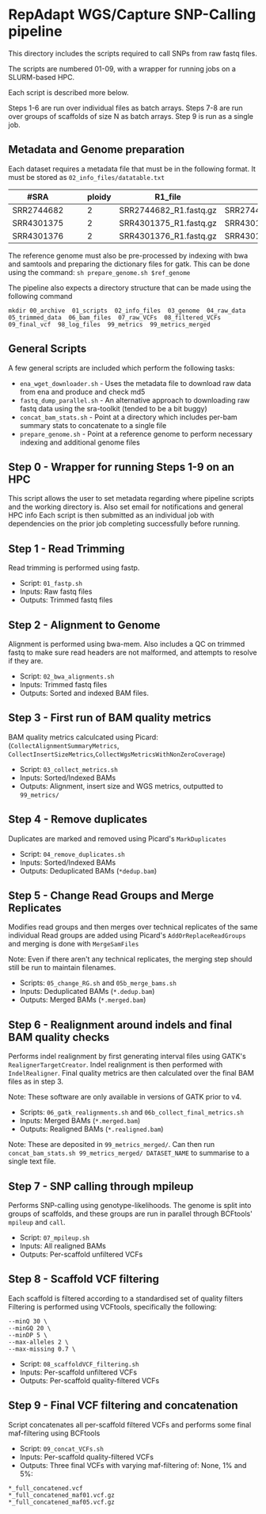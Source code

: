 # RepAdapt WGS/Capture SNP-Calling pipeline
This directory includes the scripts required to call SNPs from raw fastq files.

The scripts are numbered 01-09, with a wrapper for running jobs on a SLURM-based HPC.

Each script is described more below. 

Steps 1-6 are run over individual files as batch arrays.
Steps 7-8 are run over groups of scaffolds of size N as batch arrays.
Step 9 is run as a single job.

## Metadata and Genome preparation
Each dataset requires a metadata file that must be in the following format. It must be stored as `02_info_files/datatable.txt`

| #SRA       |   |   | ploidy | R1_file                | R2_file                |   |   |   | RG                           |   | instrument |   | individual        | r1_ftp                                                                   | r2_ftp                                                                   | r1_md5                           | r2_md5                           |
|------------|---|---|--------|------------------------|------------------------|---|---|---|------------------------------|---|------------|---|-------------------|--------------------------------------------------------------------------|--------------------------------------------------------------------------|----------------------------------|----------------------------------|
| SRR2744682 |   |   | 2      | SRR2744682_R1.fastq.gz | SRR2744682_R2.fastq.gz |   |   |   | Ptremula_SwAsp001_SRR2744682 |   | ILLUMINA   |   | Ptremula_SwAsp001 | ftp.sra.ebi.ac.uk/vol1/fastq/SRR274/002/SRR2744682/SRR2744682_1.fastq.gz | ftp.sra.ebi.ac.uk/vol1/fastq/SRR274/002/SRR2744682/SRR2744682_2.fastq.gz | a329816ed2d49ca6d05bf3efc5801024 | f074544db22d60f0ca8ea573f6ac7bdf |
| SRR4301375 |   |   | 2      | SRR4301375_R1.fastq.gz | SRR4301375_R2.fastq.gz |   |   |   | Ptremula_SwAsp003_SRR4301375 |   | ILLUMINA   |   | Ptremula_SwAsp003 | ftp.sra.ebi.ac.uk/vol1/fastq/SRR430/005/SRR4301375/SRR4301375_1.fastq.gz | ftp.sra.ebi.ac.uk/vol1/fastq/SRR430/005/SRR4301375/SRR4301375_2.fastq.gz | eb2a9b1b1e2a88542342dd3b6f3445a3 | 2d18328dea665ab74d2a77e77799372d |
| SRR4301376 |   |   | 2      | SRR4301376_R1.fastq.gz | SRR4301376_R2.fastq.gz |   |   |   | Ptremula_SwAsp004_SRR4301376 |   | ILLUMINA   |   | Ptremula_SwAsp004 | ftp.sra.ebi.ac.uk/vol1/fastq/SRR430/006/SRR4301376/SRR4301376_1.fastq.gz | ftp.sra.ebi.ac.uk/vol1/fastq/SRR430/006/SRR4301376/SRR4301376_2.fastq.gz | 567a4448a76217102fdecc1b78020aec | 20f3166ac143267c9ea987f71b6c811c |

The reference genome must also be pre-processed by indexing with bwa and samtools and preparing the dictionary files for gatk.
This can be done using the command: `sh prepare_genome.sh $ref_genome`

The pipeline also expects a directory structure that can be made using the following command
```
mkdir 00_archive  01_scripts  02_info_files  03_genome  04_raw_data  05_trimmed_data  06_bam_files  07_raw_VCFs  08_filtered_VCFs  09_final_vcf  98_log_files  99_metrics  99_metrics_merged
```

## General Scripts
A few general scripts are included which perform the following tasks:
* `ena_wget_downloader.sh` - Uses the metadata file to download raw data from ena and produce and check md5
* `fastq_dump_parallel.sh` - An alternative approach to downloading raw fastq data using the sra-toolkit (tended to be a bit buggy)
* `concat_bam_stats.sh` - Point at a directory which includes per-bam summary stats to concatenate to a single file
* `prepare_genome.sh` - Point at a reference genome to perform necessary indexing and additional genome files

## Step 0 - Wrapper for running Steps 1-9 on an HPC
This script allows the user to set metadata regarding where pipeline scripts and the working directory is.
Also set email for notifications and general HPC info
Each script is then submitted as an individual job with dependencies on the prior job completing successfully before running.

## Step 1 - Read Trimming
Read trimming is performed using fastp.

* Script: `01_fastp.sh`
* Inputs: Raw fastq files
* Outputs: Trimmed fastq files

## Step 2 - Alignment to Genome
Alignment is performed using bwa-mem.
Also includes a QC on trimmed fastq to make sure read headers are not malformed, and attempts to resolve if they are.

* Script: `02_bwa_alignments.sh`
* Inputs: Trimmed fastq files
* Outputs: Sorted and indexed BAM files.

## Step 3 - First run of BAM quality metrics
BAM quality metrics calculcated using Picard:
(`CollectAlignmentSummaryMetrics`, `CollectInsertSizeMetrics`,`CollectWgsMetricsWithNonZeroCoverage`)

* Script: `03_collect_metrics.sh`
* Inputs: Sorted/Indexed BAMs
* Outputs: Alignment, insert size and WGS metrics, outputted to `99_metrics/`

## Step 4 - Remove duplicates
Duplicates are marked and removed using Picard's `MarkDuplicates`

* Script: `04_remove_duplicates.sh`
* Inputs: Sorted/Indexed BAMs
* Outputs: Deduplicated BAMs (`*dedup.bam`)

## Step 5 - Change Read Groups and Merge Replicates
Modifies read groups and then merges over technical replicates of the same individual
Read groups are added using Picard's `AddOrReplaceReadGroups` and merging is done with `MergeSamFiles`

Note: Even if there aren't any technical replicates, the merging step should still be run to maintain filenames.

* Scripts: `05_change_RG.sh` and `05b_merge_bams.sh`
* Inputs: Deduplicated BAMs (`*.dedup.bam`)
* Outputs: Merged BAMs (`*.merged.bam`)

## Step 6 - Realignment around indels and final BAM quality checks
Performs indel realignment by first generating interval files using GATK's `RealignerTargetCreator`.
Indel realignment is then performed with `IndelRealigner`.
Final quality metrics are then calculated over the final BAM files as in step 3.

Note: These software are only available in versions of GATK prior to v4.

* Scripts: `06_gatk_realignments.sh` and `06b_collect_final_metrics.sh`
* Inputs: Merged BAMs (`*.merged.bam`)
* Outputs: Realigned BAMs (`*.realigned.bam`)

Note: These are deposited in `99_metrics_merged/`. 
Can then run `concat_bam_stats.sh 99_metrics_merged/ DATASET_NAME` to summarise to a single text file.

## Step 7 - SNP calling through mpileup
Performs SNP-calling using genotype-likelihoods.
The genome is split into groups of scaffolds, and these groups are run in parallel through BCFtools' `mpileup` and `call`.

* Script: `07_mpileup.sh`
* Inputs: All realigned BAMs
* Outputs: Per-scaffold unfiltered VCFs

## Step 8 - Scaffold VCF filtering
Each scaffold is filtered according to a standardised set of quality filters
Filtering is performed using VCFtools, specifically the following:
```
--minQ 30 \
--minGQ 20 \
--minDP 5 \
--max-alleles 2 \
--max-missing 0.7 \
```

* Script: `08_scaffoldVCF_filtering.sh`
* Inputs: Per-scaffold unfiltered VCFs
* Outputs: Per-scaffold quality-filtered VCFs

## Step 9 - Final VCF filtering and concatenation
Script concatenates all per-scaffold filtered VCFs and performs some final maf-filtering using BCFtools

* Script: `09_concat_VCFs.sh`
* Inputs: Per-scaffold quality-filtered VCFs
* Outputs: Three final VCFs with varying maf-filtering of: None, 1% and 5%:
```
*_full_concatened.vcf
*_full_concatened_maf01.vcf.gz
*_full_concatened_maf05.vcf.gz
```